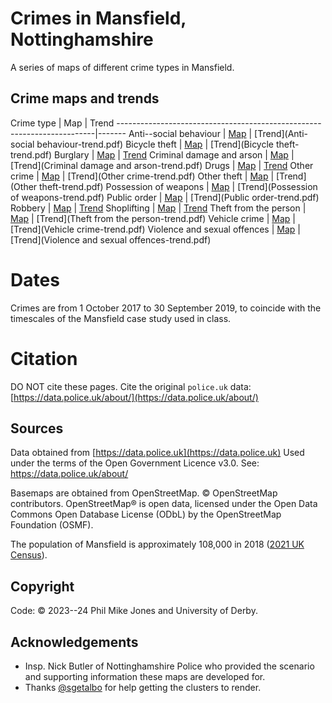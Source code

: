 # Crimes in Mansfield, Nottinghamshire

A series of maps of different crime types in Mansfield.


## Crime maps and trends

Crime type                   | Map                                      | Trend
------------------------------------------------------------------------|-------
Anti--social behaviour       | [Map](Anti-social-behaviour.html)        | [Trend](Anti-social behaviour-trend.pdf)
Bicycle theft                | [Map](Bicycle-theft.html)                | [Trend](Bicycle theft-trend.pdf)
Burglary                     | [Map](Burglary.html)                     | [Trend](Burglary-trend.pdf)
Criminal damage and arson    | [Map](Criminal-damage-and-arson.html)    | [Trend](Criminal damage and arson-trend.pdf)
Drugs                        | [Map](Drugs.html)                        | [Trend](Drugs-trend.pdf)
Other crime                  | [Map](Other-crime.html)                  | [Trend](Other crime-trend.pdf)
Other theft                  | [Map](Other-theft.html)                  | [Trend](Other theft-trend.pdf)
Possession of weapons        | [Map](Possession-of-weapons.html)        | [Trend](Possession of weapons-trend.pdf)
Public order                 | [Map](Public-order.html)                 | [Trend](Public order-trend.pdf)
Robbery                      | [Map](Robbery.html)                      | [Trend](Robbery-trend.pdf)
Shoplifting                  | [Map](Shoplifting.html)                  | [Trend](Shoplifting-trend.pdf)
Theft from the person        | [Map](Theft-from-the-person.html)        | [Trend](Theft from the person-trend.pdf)
Vehicle crime                | [Map](Vehicle-crime.html)                | [Trend](Vehicle crime-trend.pdf)
Violence and sexual offences | [Map](Violence-and-sexual-offences.html) | [Trend](Violence and sexual offences-trend.pdf) 


# Dates

Crimes are from 1 October 2017 to 30 September 2019, to coincide with the timescales of the Mansfield case study used in class.


# Citation

DO NOT cite these pages.
Cite the original `police.uk` data: [https://data.police.uk/about/](https://data.police.uk/about/)


## Sources

Data obtained from [https://data.police.uk](https://data.police.uk)
Used under the terms of the Open Government Licence v3.0.
See: https://data.police.uk/about/

Basemaps are obtained from OpenStreetMap. &copy; OpenStreetMap contributors.
OpenStreetMap® is open data, licensed under the Open Data Commons Open Database License (ODbL) by the OpenStreetMap Foundation (OSMF).

The population of Mansfield is approximately 108,000 in 2018 ([2021 UK Census](https://www.ons.gov.uk/census/aboutcensus)).


## Copyright

Code: &copy; 2023--24 Phil Mike Jones and University of Derby.


## Acknowledgements

- Insp. Nick Butler of Nottinghamshire Police who provided the scenario and supporting information these maps are developed for.
- Thanks [@sgetalbo](https://github.com/sgetalbo) for help getting the clusters to render.
